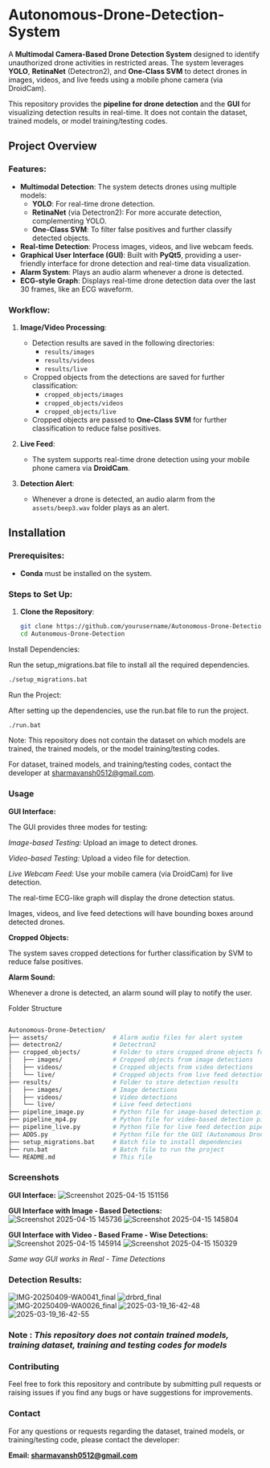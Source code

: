 # Autonomous-Drone-Detection-System

A **Multimodal Camera-Based Drone Detection System** designed to identify unauthorized drone activities in restricted areas. The system leverages **YOLO**, **RetinaNet** (Detectron2), and **One-Class SVM** to detect drones in images, videos, and live feeds using a mobile phone camera (via DroidCam).

This repository provides the **pipeline for drone detection** and the **GUI** for visualizing detection results in real-time. It does not contain the dataset, trained models, or model training/testing codes.

## Project Overview

### Features:
- **Multimodal Detection**: The system detects drones using multiple models:
  - **YOLO**: For real-time drone detection.
  - **RetinaNet** (via Detectron2): For more accurate detection, complementing YOLO.
  - **One-Class SVM**: To filter false positives and further classify detected objects.
- **Real-time Detection**: Process images, videos, and live webcam feeds.
- **Graphical User Interface (GUI)**: Built with **PyQt5**, providing a user-friendly interface for drone detection and real-time data visualization.
- **Alarm System**: Plays an audio alarm whenever a drone is detected.
- **ECG-style Graph**: Displays real-time drone detection data over the last 30 frames, like an ECG waveform.

### Workflow:
1. **Image/Video Processing**:
   - Detection results are saved in the following directories:
     - `results/images`
     - `results/videos`
     - `results/live`
   - Cropped objects from the detections are saved for further classification:
     - `cropped_objects/images`
     - `cropped_objects/videos`
     - `cropped_objects/live`
   - Cropped objects are passed to **One-Class SVM** for further classification to reduce false positives.
   
2. **Live Feed**:
   - The system supports real-time drone detection using your mobile phone camera via **DroidCam**.

3. **Detection Alert**:
   - Whenever a drone is detected, an audio alarm from the `assets/beep3.wav` folder plays as an alert.

## Installation

### Prerequisites:
- **Conda** must be installed on the system.

### Steps to Set Up:
1. **Clone the Repository**:
   ```bash
   git clone https://github.com/yourusername/Autonomous-Drone-Detection.git
   cd Autonomous-Drone-Detection
Install Dependencies:

Run the setup_migrations.bat file to install all the required dependencies.

```bash
./setup_migrations.bat
```

Run the Project:

After setting up the dependencies, use the run.bat file to run the project.

```bash
./run.bat
```
Note:
This repository does not contain the dataset on which models are trained, the trained models, or the model training/testing codes.

For dataset, trained models, and training/testing codes, contact the developer at sharmavansh0512@gmail.com.

### Usage
**GUI Interface:**

The GUI provides three modes for testing:

*Image-based Testing:* Upload an image to detect drones.

*Video-based Testing:* Upload a video file for detection.

*Live Webcam Feed:* Use your mobile camera (via DroidCam) for live detection.

The real-time ECG-like graph will display the drone detection status.

Images, videos, and live feed detections will have bounding boxes around detected drones.

**Cropped Objects:**

The system saves cropped detections for further classification by SVM to reduce false positives.

**Alarm Sound:**

Whenever a drone is detected, an alarm sound will play to notify the user.

Folder Structure
```bash

Autonomous-Drone-Detection/
├── assets/                  # Alarm audio files for alert system
├── detectron2/              # Detectron2
├── cropped_objects/         # Folder to store cropped drone objects for SVM classification
│   ├── images/              # Cropped objects from image detections
│   ├── videos/              # Cropped objects from video detections
│   └── live/                # Cropped objects from live feed detections
├── results/                 # Folder to store detection results
│   ├── images/              # Image detections
│   ├── videos/              # Video detections
│   └── live/                # Live feed detections
├── pipeline_image.py        # Python file for image-based detection pipeline
├── pipeline_mp4.py          # Python file for video-based detection pipeline (MP4 files)
├── pipeline_live.py         # Python file for live feed detection pipeline
├── ADDS.py                  # Python file for the GUI (Autonomous Drone Detection System)
├── setup_migrations.bat     # Batch file to install dependencies
├── run.bat                  # Batch file to run the project
└── README.md                # This file

```
### Screenshots
**GUI Interface:**
![Screenshot 2025-04-15 151156](https://github.com/user-attachments/assets/ce9038cd-d2e3-4bba-9cad-45c893b4b14e)


**GUI Interface with Image - Based Detections:**
![Screenshot 2025-04-15 145736](https://github.com/user-attachments/assets/2d4e1bdb-c7a6-4220-8776-c66bc5fa1c08)
![Screenshot 2025-04-15 145804](https://github.com/user-attachments/assets/77ce832f-885c-492f-af06-0722622ea51d)



**GUI Interface with Video - Based Frame - Wise Detections:**
![Screenshot 2025-04-15 145914](https://github.com/user-attachments/assets/631db248-1902-4361-8ae1-d0d7259c5436)
![Screenshot 2025-04-15 150329](https://github.com/user-attachments/assets/44a7474c-9748-4db8-9038-8dff3c905804)


*Same way GUI works in Real - Time Detections*

### Detection Results:
![IMG-20250409-WA0041_final](https://github.com/user-attachments/assets/90a41ea3-c635-4a47-bddc-59afe824b90b)
![drbrd_final](https://github.com/user-attachments/assets/e0d6fb9a-6d69-469f-8c18-e7eb6f5303af)
![IMG-20250409-WA0026_final](https://github.com/user-attachments/assets/d05b0b9d-53dd-4fbd-a9a7-15d18dfce6b7)
![2025-03-19_16-42-48](https://github.com/user-attachments/assets/20ad988e-fc5e-446a-a5bd-904496338e9d)
![2025-03-19_16-42-55](https://github.com/user-attachments/assets/fccc68b8-83fa-4521-9409-19b3ae15c80e)

### Note : *This repository does not contain trained models, training dataset, training and testing codes for models*

### Contributing
Feel free to fork this repository and contribute by submitting pull requests or raising issues if you find any bugs or have suggestions for improvements.

### Contact
For any questions or requests regarding the dataset, trained models, or training/testing code, please contact the developer:

**Email: sharmavansh0512@gmail.com**

